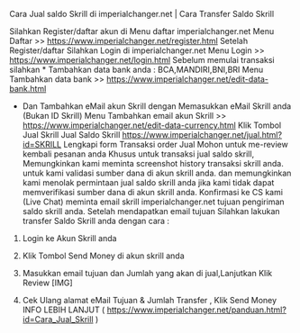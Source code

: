 Cara Jual saldo Skrill di imperialchanger.net | Cara Transfer Saldo Skrill

Silahkan Register/daftar akun di Menu daftar imperialchanger.net
Menu Daftar >> https://www.imperialchanger.net/register.html
Setelah Register/daftar Silahkan Login di imperialchanger.net
Menu Login >> https://www.imperialchanger.net/login.html
Sebelum memulai transaksi silahkan * Tambahkan data bank anda : BCA,MANDIRI,BNI,BRI
Menu Tambahkan data bank >> https://www.imperialchanger.net/edit-data-bank.html
* Dan Tambahkan eMail akun Skrill dengan Memasukkan eMail Skrill anda (Bukan ID Skrill)
Menu Tambahkan email akun Skrill >> https://www.imperialchanger.net/edit-data-currency.html
Klik Tombol Jual Skrill Jual Saldo Skrill
https://www.imperialchanger.net/jual.html?id=SKRILL
Lengkapi form Transaksi order Jual
Mohon untuk me-review kembali pesanan anda
Khusus untuk transaksi jual saldo skrill, Memungkinkan kami meminta screenshot history transaksi skrill anda. untuk kami validasi sumber dana di akun skrill anda. 
dan memungkinkan kami menolak permintaan jual saldo skrill anda jika kami tidak dapat memverifikasi sumber dana di akun skrill anda.
Konfirmasi ke CS kami (Live Chat) meminta email skrill imperialchanger.net tujuan pengiriman saldo skrill anda.
Setelah mendapatkan email tujuan Silahkan lakukan transfer Saldo Skrill anda dengan cara : 
1. Login ke Akun Skrill anda 
2. Klik Tombol Send Money di akun skrill anda

3. Masukkan email tujuan dan Jumlah yang akan di jual,Lanjutkan Klik Review
[​IMG]
4. Cek Ulang alamat eMail Tujuan & Jumlah Transfer , Klik Send Money
INFO LEBIH LANJUT ( https://www.imperialchanger.net/panduan.html?id=Cara_Jual_Skrill )
